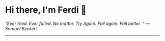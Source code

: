 <h1>Hi there, I'm Ferdi 👋</h1>

<p><em>
  "Ever tried. Ever failed. No matter. Try Again. Fail again. Fail better. " — Samuel Beckett
</em></p>

---
